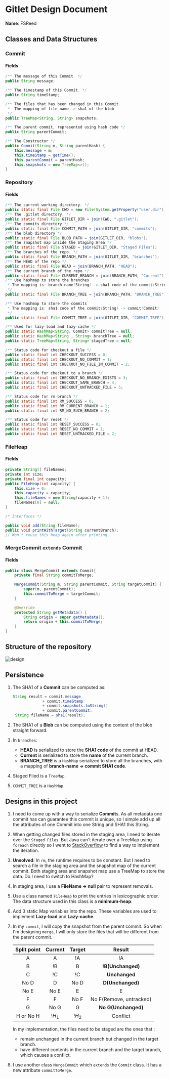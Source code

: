 # Gitlet Design Document

**Name**: FSReed

## Classes and Data Structures

### Commit

#### Fields

```Java
/** The message of this Commit. */
public String message;

/** The timestamp of this Commit. */
public String timeStamp;

/** The files that has been changed in this Commit.
 *  The mapping of file name -> sha1 of the blob
 */
public TreeMap<String, String> snapshots;

/** The parent commit, represented using hash code */
public String parentCommit;

/** The Constructor */
public Commit(String m, String parentHash) {
    this.message = m;
    this.timeStamp = getTime();
    this.parentCommit = parentHash;
    this.snapshots = new TreeMap<>();
}
```

### Repository

#### Fields

```Java
/** The current working directory. */
public static final File CWD = new File(System.getProperty("user.dir"));
/** The .gitlet directory. */
public static final File GITLET_DIR = join(CWD, ".gitlet");
/** The commits directory */
public static final File COMMIT_PATH = join(GITLET_DIR, "commits");
/** The blob directory */
public static final File BLOB_PATH = join(GITLET_DIR, "blobs");
/** The snapshot map inside the Staging Area */
public static final File STAGED = join(GITLET_DIR, "Staged Files");
/** The branches of the repo. */
public static final File BRANCH_PATH = join(GITLET_DIR, "branches");
/** The HEAD of the repo */
public static final File HEAD = join(BRANCH_PATH, "HEAD");
/** The current branch of the repo */
public static final File CURRENT_BRANCH = join(BRANCH_PATH, "Current");
/** Use hashmap to store the branches
 * The mapping is: branch name(String) -> sha1 code of the commit(String)
 */
public static final File BRANCH_TREE = join(BRANCH_PATH, "BRANCH_TREE");

/** Use hashmap to store the commits
 * The mapping is: sha1 code of the commit(String) -> commit(Commit)
 */
public static final File COMMIT_TREE = join(GITLET_DIR, "COMMIT_TREE");

/** Used for lazy-load and lazy-cache */
public static HashMap<String, Commit> commitTree = null;
public static HashMap<String , String> branchTree = null;
public static TreeMap<String, String> stagedTree = null;

/** Status code for checkout a file */
public static final int CHECKOUT_SUCCESS = 0;
public static final int CHECKOUT_NO_COMMIT = 1;
public static final int CHECKOUT_NO_FILE_IN_COMMIT = 2;

/** Status code for checkout to a branch */
public static final int CHECKOUT_NO_BRANCH_EXISTS = 3;
public static final int CHECKOUT_SAME_BRANCH = 4;
public static final int CHECKOUT_UNTRACKED_FILE = 5;

/** Status code for rm-branch */
public static final int RM_SUCCESS = 0;
public static final int RM_CURRENT_BRANCH = 1;
public static final int RM_NO_SUCH_BRANCH = 2;

/** Status code for reset */
public static final int RESET_SUCCESS = 0;
public static final int RESET_NO_COMMIT = 1;
public static final int RESET_UNTRACKED_FILE = 2;
```

### FileHeap

#### Fields

```Java
private String[] fileNames;
private int size;
private final int capacity;
public FileHeap(int capacity) {
    this.size = 0;
    this.capacity = capacity;
    this.fileNames = new String[capacity + 1];
    fileNames[0] = null;
}

/* Interfaces */

public void add(String fileName);
public void printWithTarget(String currentBranch);
// Won't reuse this heap again after printing.
```

### MergeCommit `extends` Commit

#### Fields

```Java
public class MergeCommit extends Commit{
    private final String commitToMerge;

    MergeCommit(String m, String parentCommit, String targetCommit) {
        super(m, parentCommit);
        this.commitToMerge = targetCommit;
    }

    @Override
    protected String getMetadata() {
        String origin = super.getMetadata();
        return origin + this.commitToMerge;
    }
}

```


## Structure of the repository

![design](./Design.png)

## Persistence

1. The SHA1 of a **Commit** can be computed as:

   ```Java
   String result = commit.message
                + commit.timeStamp
                + commit.snapshots.toString()
                + commit.parentCommit;
    String fileName = sha1(result);
   ```

2. The SHA1 of a **Blob** can be computed using the content of the blob straight forward.
3. In `branches`:
   - **HEAD** is serialized to store the **SHA1 code** of the commit at HEAD.
   - **Current** is serialized to store the **name** of the current branch.
   - **BRANCH_TREE** is a `HashMap` serialized to store all the branches, with a mapping of **branch-name -> commit SHA1 code**.
4. Staged Filed is a `TreeMap`.
5. `COMMIT_TREE` is a `HashMap`.

## Designs in this project

1. I need to come up with a way to serialize **Commit**s. As all metadata one commit has can guarantee this commit is unique, so I simple add up all the attributes of one Commit into one String and SHA1 this String.
2. When getting changed files stored in the staging area, I need to iterate over the `Staged Files`. But Java can't iterate over a TreeMap using `foreach` directly so I went to [StackOverflow](https://stackoverflow.com/questions/1318980/how-to-iterate-over-a-treemap) to find a way to implement the iteration.
3. **Unsolved**: In `rm`, the runtime requires to be constant. But I need to search a file in the staging area and the snapshot map of the current commit. Both staging area and snapshot map use a TreeMap to store the data. Do I need to switch to HashMap?
4. In staging area, I use a **FileName -> null** pair to represent removals.
5. Use a class named `FileHeap` to print the entries in lexicographic order. The data structure used in this class is a **minimum-heap**.
6. Add 3 static Map variables into the repo. These variables are used to implement **Lazy-load** and **Lazy-cache**.
7. In my `commit`, I will copy the snapshot from the parent commit. So when I'm designing `merge`, I will only store the files that will be different from the parent commit.

   | Split point | Current | Target |         Result          |
   |:-----------:|:-------:|:------:|:-----------------------:|
   |      A      |    A    |   !A   |           !A            |
   |      B      |   !B    |   B    |    **!B(Unchanged)**    |
   |      C      |   !C    |   !C   |      **Unchanged**      |
   |    No D     |    D    |  No D  |    **D(Unchanged)**     |
   |    No E     |  No E   |   E    |            E            |
   |      F      |    F    |  No F  | No F(Remove, untracked) |
   |      G      |  No G   |   G    |   **No G(Unchanged)**   |
   |  H or No H  | $!H_1$  | $!H_2$ |        Conflict         |

   In my implementation, the files need to be staged are the ones that :
   - remain unchanged in the current branch but changed in the target branch.
   - have different contents in the current branch and the target branch, which causes a conflict.
8. I use another class `MergeCommit` which `extends` the `Commit` class. It has a new attribute `commitToMerge`.
